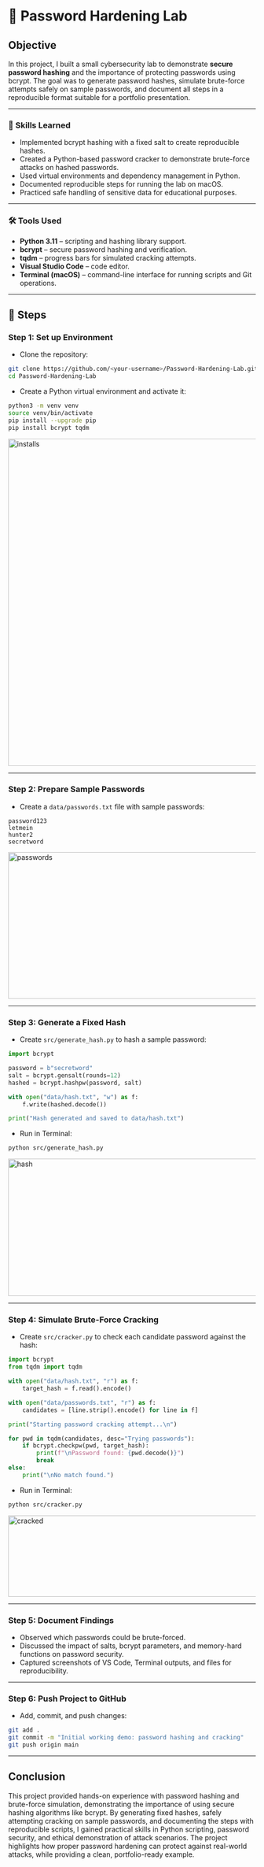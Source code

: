 # 🔐 Password Hardening Lab

## Objective

In this project, I built a small cybersecurity lab to demonstrate **secure password hashing** and the importance of protecting passwords using bcrypt. The goal was to generate password hashes, simulate brute-force attempts safely on sample passwords, and document all steps in a reproducible format suitable for a portfolio presentation.

---

### 🧠 Skills Learned

* Implemented bcrypt hashing with a fixed salt to create reproducible hashes.
* Created a Python-based password cracker to demonstrate brute-force attacks on hashed passwords.
* Used virtual environments and dependency management in Python.
* Documented reproducible steps for running the lab on macOS.
* Practiced safe handling of sensitive data for educational purposes.

---

### 🛠️ Tools Used

* **Python 3.11** – scripting and hashing library support.
* **bcrypt** – secure password hashing and verification.
* **tqdm** – progress bars for simulated cracking attempts.
* **Visual Studio Code** – code editor.
* **Terminal (macOS)** – command-line interface for running scripts and Git operations.

---

## 🧩 Steps

### Step 1: Set up Environment

* Clone the repository:

```bash
git clone https://github.com/<your-username>/Password-Hardening-Lab.git
cd Password-Hardening-Lab
```

* Create a Python virtual environment and activate it:

```bash
python3 -m venv venv
source venv/bin/activate
pip install --upgrade pip
pip install bcrypt tqdm
```

<img width="783" height="665" alt="installs" src="https://github.com/user-attachments/assets/8785b1f1-3425-4136-81b9-67774897ec2d" />


---

### Step 2: Prepare Sample Passwords

* Create a `data/passwords.txt` file with sample passwords:

```
password123
letmein
hunter2
secretword
```

<img width="839" height="298" alt="passwords" src="https://github.com/user-attachments/assets/4acfe906-91cc-435a-9643-20c05c139602" />


---

### Step 3: Generate a Fixed Hash

* Create `src/generate_hash.py` to hash a sample password:

```python
import bcrypt

password = b"secretword"
salt = bcrypt.gensalt(rounds=12)
hashed = bcrypt.hashpw(password, salt)

with open("data/hash.txt", "w") as f:
    f.write(hashed.decode())

print("Hash generated and saved to data/hash.txt")
```

* Run in Terminal:

```bash
python src/generate_hash.py
```

<img width="814" height="279" alt="hash" src="https://github.com/user-attachments/assets/a2afcb42-a23e-44a6-8a5a-06b66c23a786" />


---

### Step 4: Simulate Brute-Force Cracking

* Create `src/cracker.py` to check each candidate password against the hash:

```python
import bcrypt
from tqdm import tqdm

with open("data/hash.txt", "r") as f:
    target_hash = f.read().encode()

with open("data/passwords.txt", "r") as f:
    candidates = [line.strip().encode() for line in f]

print("Starting password cracking attempt...\n")

for pwd in tqdm(candidates, desc="Trying passwords"):
    if bcrypt.checkpw(pwd, target_hash):
        print(f"\nPassword found: {pwd.decode()}")
        break
else:
    print("\nNo match found.")
```

* Run in Terminal:

```bash
python src/cracker.py
```

<img width="1470" height="165" alt="cracked" src="https://github.com/user-attachments/assets/1f62c2f0-3530-43ef-b38b-28b29aed6de0" />


---

### Step 5: Document Findings

* Observed which passwords could be brute-forced.
* Discussed the impact of salts, bcrypt parameters, and memory-hard functions on password security.
* Captured screenshots of VS Code, Terminal outputs, and files for reproducibility.

---

### Step 6: Push Project to GitHub

* Add, commit, and push changes:

```bash
git add .
git commit -m "Initial working demo: password hashing and cracking"
git push origin main
```

---

## Conclusion

This project provided hands-on experience with password hashing and brute-force simulation, demonstrating the importance of using secure hashing algorithms like bcrypt. By generating fixed hashes, safely attempting cracking on sample passwords, and documenting the steps with reproducible scripts, I gained practical skills in Python scripting, password security, and ethical demonstration of attack scenarios. The project highlights how proper password hardening can protect against real-world attacks, while providing a clean, portfolio-ready example.

